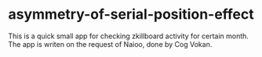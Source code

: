 # asymmetry-of-serial-position-effect
This is a quick small app for checking zkillboard activity for certain month.
The app is writen on the request of Naioo, done by Cog Vokan.